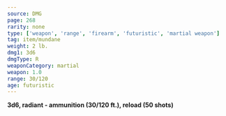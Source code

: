 ```yaml
---
source: DMG
page: 268
rarity: none
type: ['weapon', 'range', 'firearm', 'futuristic', 'martial weapon']
tag: item/mundane
weight: 2 lb.
dmg1: 3d6
dmgType: R
weaponCategory: martial
weapon: 1.0
range: 30/120
age: futuristic
---
```


**3d6, radiant - ammunition (30/120 ft.), reload (50 shots)**

